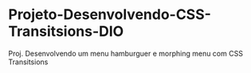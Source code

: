 # Projeto-Desenvolvendo-CSS-Transitsions-DIO
Proj. Desenvolvendo um menu hamburguer e morphing menu com CSS Transitsions
